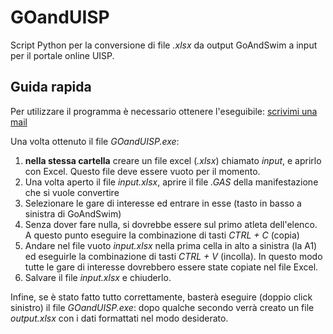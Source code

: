 # GOandUISP
Script Python per la conversione di file _.xlsx_ da output GoAndSwim a input per il portale online UISP.

## Guida rapida
Per utilizzare il programma è necessario ottenere l'eseguibile: [scrivimi una mail](mailto:gregorio.berselli@studio.unibo.it)

Una volta ottenuto il file _GOandUISP.exe_:
1. __nella stessa cartella__ creare un file excel (_.xlsx_) chiamato _input_, e aprirlo con Excel. Questo file deve essere vuoto per il momento.
2. Una volta aperto il file _input.xlsx_, aprire il file _.GAS_ della manifestazione che si vuole convertire
3. Selezionare le gare di interesse ed entrare in esse (tasto in basso a sinistra di GoAndSwim)
4. Senza dover fare nulla, si dovrebbe essere sul primo atleta dell'elenco. A questo punto eseguire la combinazione di tasti _CTRL + C_ (copia)
5. Andare nel file vuoto _input.xlsx_ nella prima cella in alto a sinistra (la A1) ed eseguirle la combinazione di tasti _CTRL + V_ (incolla). In questo modo tutte le gare di interesse dovrebbero essere state copiate nel file Excel.
6. Salvare il file _input.xlsx_ e chiuderlo.

Infine, se è stato fatto tutto correttamente, basterà eseguire (doppio click sinistro) il file _GOandUISP.exe_: dopo qualche secondo verrà creato un file _output.xlsx_ con i dati formattati nel modo desiderato.